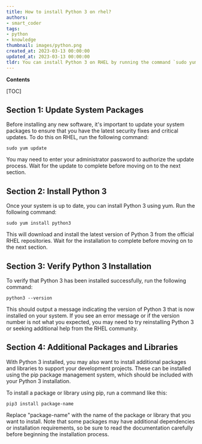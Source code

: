 ```yaml
---
title: How to install Python 3 on rhel?
authors:
- smart_coder
tags:
- python
- knowledge
thumbnail: images/python.png
created_at: 2023-03-13 00:00:00
updated_at: 2023-03-13 00:00:00
tldr: You can install Python 3 on RHEL by running the command `sudo yum install python3`.
---
```


**Contents**

[TOC]

## Section 1: Update System Packages

Before installing any new software, it's important to update your system packages to ensure that you have the latest security fixes and critical updates. To do this on RHEL, run the following command:

```
sudo yum update
```

You may need to enter your administrator password to authorize the update process. Wait for the update to complete before moving on to the next section.


## Section 2: Install Python 3

Once your system is up to date, you can install Python 3 using yum. Run the following command:

```
sudo yum install python3
```

This will download and install the latest version of Python 3 from the official RHEL repositories. Wait for the installation to complete before moving on to the next section.


## Section 3: Verify Python 3 Installation

To verify that Python 3 has been installed successfully, run the following command:

```
python3 --version
```

This should output a message indicating the version of Python 3 that is now installed on your system. If you see an error message or if the version number is not what you expected, you may need to try reinstalling Python 3 or seeking additional help from the RHEL community.

## Section 4: Additional Packages and Libraries

With Python 3 installed, you may also want to install additional packages and libraries to support your development projects. These can be installed using the pip package management system, which should be included with your Python 3 installation.

To install a package or library using pip, run a command like this:

```
pip3 install package-name
```

Replace "package-name" with the name of the package or library that you want to install. Note that some packages may have additional dependencies or installation requirements, so be sure to read the documentation carefully before beginning the installation process.
